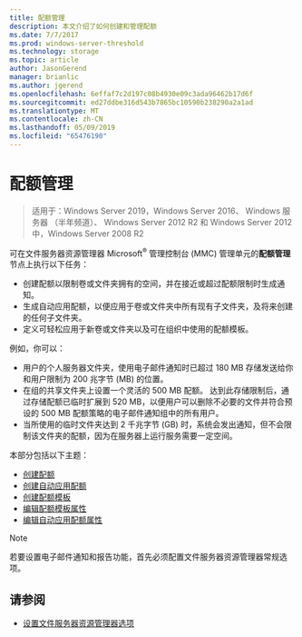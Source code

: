 ```yaml
---
title: 配额管理
description: 本文介绍了如何创建和管理配额
ms.date: 7/7/2017
ms.prod: windows-server-threshold
ms.technology: storage
ms.topic: article
author: JasonGerend
manager: brianlic
ms.author: jgerend
ms.openlocfilehash: 6effaf7c2d197c08b4930e09c3ada96462b17d6f
ms.sourcegitcommit: ed27ddbe316d543b7865bc10590b238290a2a1ad
ms.translationtype: MT
ms.contentlocale: zh-CN
ms.lasthandoff: 05/09/2019
ms.locfileid: "65476190"
---
```

# <a name="quota-management"></a>配额管理

> 适用于：Windows Server 2019，Windows Server 2016、 Windows 服务器 （半年频道）、 Windows Server 2012 R2 和 Windows Server 2012 中，Windows Server 2008 R2

可在文件服务器资源管理器 Microsoft<sup>®</sup> 管理控制台 (MMC) 管理单元的**配额管理**节点上执行以下任务：

-   创建配额以限制卷或文件夹拥有的空间，并在接近或超过配额限制时生成通知。
-   生成自动应用配额，以便应用于卷或文件夹中所有现有子文件夹，及将来创建的任何子文件夹。
-   定义可轻松应用于新卷或文件夹以及可在组织中使用的配额模板。

例如，你可以：

-   用户的个人服务器文件夹，使用电子邮件通知时已超过 180 MB 存储发送给你和用户限制为 200 兆字节 (MB) 的位置。
-   在组的共享文件夹上设置一个灵活的 500 MB 配额。 达到此存储限制后，通过存储配额已临时扩展到 520 MB，以便用户可以删除不必要的文件并符合预设的 500 MB 配额策略的电子邮件通知组中的所有用户。
-   当所使用的临时文件夹达到 2 千兆字节 (GB) 时，系统会发出通知，但不会限制该文件夹的配额，因为在服务器上运行服务需要一定空间。

本部分包括以下主题：

-   [创建配额](create-quota.md)
-   [创建自动应用配额](create-auto-apply-quota.md)
-   [创建配额模板](create-quota-template.md)
-   [编辑配额模板属性](edit-quota-template-properties.md)
-   [编辑自动应用配额属性](edit-auto-apply-quota-properties.md)

> [!Note]
> 若要设置电子邮件通知和报告功能，首先必须配置文件服务器资源管理器常规选项。

## <a name="see-also"></a>请参阅

-   [设置文件服务器资源管理器选项](setting-file-server-resource-manager-options.md)


